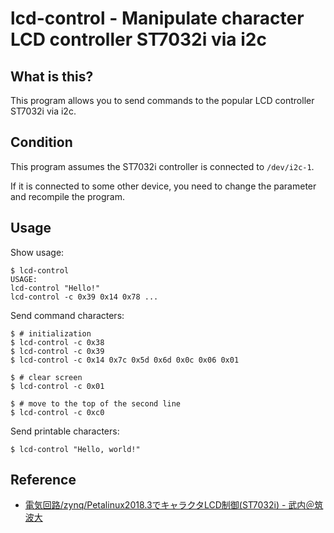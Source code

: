 lcd-control - Manipulate character LCD controller ST7032i via i2c
===========

What is this?
-------------

This program allows you to send commands to the popular LCD controller ST7032i via i2c.

Condition
-----------

This program assumes the ST7032i controller is connected to `/dev/i2c-1`.

If it is connected to some other device, you need to change the parameter and recompile the program.

Usage
-------

Show usage:
```console
$ lcd-control
USAGE:
lcd-control "Hello!"
lcd-control -c 0x39 0x14 0x78 ...
```

Send command characters:
```console
$ # initialization
$ lcd-control -c 0x38
$ lcd-control -c 0x39
$ lcd-control -c 0x14 0x7c 0x5d 0x6d 0x0c 0x06 0x01

$ # clear screen
$ lcd-control -c 0x01

$ # move to the top of the second line
$ lcd-control -c 0xc0 
```

Send printable characters:
```console
$ lcd-control "Hello, world!"
```

Reference
----------
* [電気回路/zynq/Petalinux2018.3でキャラクタLCD制御(ST7032i) - 武内＠筑波大](https://dora.bk.tsukuba.ac.jp/~takeuchi/?%E9%9B%BB%E6%B0%97%E5%9B%9E%E8%B7%AF%2Fzynq%2FPetalinux2018.3%E3%81%A7%E3%82%AD%E3%83%A3%E3%83%A9%E3%82%AF%E3%82%BFLCD%E5%88%B6%E5%BE%A1%28ST7032i%29)
